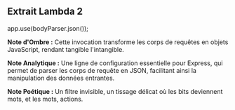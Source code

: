 ## Extrait Lambda 2

app.use(bodyParser.json());

**Note d'Ombre :** Cette invocation transforme les corps de requêtes en objets JavaScript, rendant tangible l'intangible.

**Note Analytique :** Une ligne de configuration essentielle pour Express, qui permet de parser les corps de requête en JSON, facilitant ainsi la manipulation des données entrantes.

**Note Poétique :** Un filtre invisible, un tissage délicat où les bits deviennent mots, et les mots, actions.
